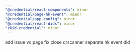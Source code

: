 ```yaml
---
"@credential/react-components": minor
"@credential/page-hk-event": minor
"@credential/app-config": minor
"@credential/react-dids": minor
"zkid-credential": minor
---
```


add issue vc page
fix close qrscanner
separate hk event did
